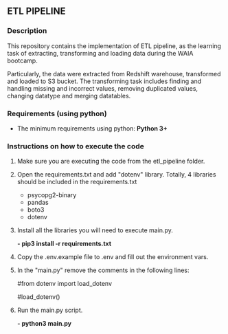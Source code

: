 ## ETL PIPELINE
### Description
This repository contains the implementation of ETL pipeline, as the learning task of extracting,
transforming and loading data during the WAIA bootcamp.

Particularly, the data were extracted from
Redshift warehouse, transformed and loaded to S3 bucket.
The transforming task includes finding and handling missing and
incorrect values,
removing duplicated values, changing datatype and merging datatables.

### Requirements (using python)
* The minimum requirements using python:
  **Python 3+**

### Instructions on how to execute the code
1. Make sure you are executing the code from the etl_pipeline folder.
2. Open the requirements.txt and add "dotenv" library. Totally, 4 libraries should be included in the requirements.txt
   - psycopg2-binary
   - pandas
   - boto3
   - dotenv

3. Install all the libraries you will need to execute main.py.
   
   **- pip3 install -r requirements.txt**
4. Copy the .env.example file to .env and fill out the environment vars.
5. In the "main.py" remove the comments in the following lines:
   
   #from dotenv import load_dotenv

   #load_dotenv()
6. Run the main.py script.

   **- python3 main.py**